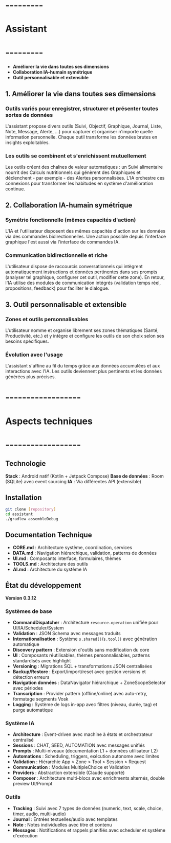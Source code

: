 # --------- #
# Assistant #
# --------- #

- **Améliorer la vie dans toutes ses dimensions**
- **Collaboration IA-humain symétrique** 
- **Outil personnalisable et extensible**

## 1. Améliorer la vie dans toutes ses dimensions

### Outils variés pour enregistrer, structurer et présenter toutes sortes de données
L'assistant propose divers outils (Suivi, Objectif, Graphique, Journal, Liste, Note, Message, Alerte, ...) pour capturer et organiser n'importe quelle information personnelle. Chaque outil transforme les données brutes en insights exploitables.

### Les outils se combinent et s'enrichissent mutuellement
Les outils créent des chaînes de valeur automatiques : un Suivi alimentaire nourrit des Calculs nutritionnels qui génèrent des Graphiques et déclenchent - par exemple - des Alertes personnalisées. L'IA orchestre ces connexions pour transformer les habitudes en système d'amélioration continue.


## 2. Collaboration IA-humain symétrique

### Symétrie fonctionnelle (mêmes capacités d'action)
L'IA et l'utilisateur disposent des mêmes capacités d'action sur les données via des commandes bidirectionnelles. Une action possible depuis l'interface graphique l'est aussi via l'interface de commandes IA.

### Communication bidirectionnelle et riche
L'utilisateur dispose de raccourcis conversationnels qui intègrent automatiquement instructions et données pertinentes dans ses prompts (analyser tel graphique, configurer cet outil, modifier cette zone). En retour, l'IA utilise des modules de communication intégrés (validation temps réel, propositions, feedback) pour faciliter le dialogue.


## 3. Outil personnalisable et extensible

### Zones et outils personnalisables
L'utilisateur nomme et organise librement ses zones thématiques (Santé, Productivité, etc.) et y intègre et configure les outils de son choix selon ses besoins spécifiques.

### Évolution avec l'usage
L'assistant s'affine au fil du temps grâce aux données accumulées et aux interactions avec l'IA. Les outils deviennent plus pertinents et les données générées plus précises.


# ------------------ #
# Aspects techniques #
# ------------------ #

## Technologie

**Stack** : Android natif (Kotlin + Jetpack Compose)
**Base de données** : Room (SQLite) avec event sourcing
**IA** : Via différentes API (extensible)


## Installation

```bash
git clone [repository]
cd assistant
./gradlew assembleDebug
```

## Documentation Technique

- **CORE.md** : Architecture système, coordination, services
- **DATA.md** : Navigation hiérarchique, validation, patterns de données
- **UI.md** : Composants interface, formulaires, thèmes
- **TOOLS.md** : Architecture des outils
- **AI.md** : Architecture du système IA



## État du développement

**Version 0.3.12**

### Systèmes de base

- **CommandDispatcher** : Architecture `resource.operation` unifiée pour UI/IA/Scheduler/System
- **Validation** : JSON Schema avec messages traduits
- **Internationalisation** : Système `s.shared()`/`s.tool()` avec génération automatique
- **Discovery pattern** : Extension d'outils sans modification du core
- **UI** : Composants réutilisables, thèmes personnalisables, patterns standardisés avec highlight
- **Versioning** : Migrations SQL + transformations JSON centralisées
- **Backup/Restore** : Export/import/reset avec gestion versions et détection erreurs
- **Navigation données** : DataNavigator hiérarchique + ZoneScopeSelector avec périodes
- **Transcription** : Provider pattern (offline/online) avec auto-retry, formatage segments Vosk
- **Logging** : Système de logs in-app avec filtres (niveau, durée, tag) et purge automatique

### Système IA

- **Architecture** : Event-driven avec machine à états et orchestrateur centralisé
- **Sessions** : CHAT, SEED, AUTOMATION avec messages unifiés
- **Prompts** : Multi-niveaux (documentation L1 + données utilisateur L2)
- **Automations** : Scheduling, triggers, exécution autonome avec limites
- **Validation** : Hiérarchie App > Zone > Tool > Session > Request
- **Communication** : Modules MultipleChoice et Validation
- **Providers** : Abstraction extensible (Claude supporté)
- **Composer** : Architecture multi-blocs avec enrichments alternés, double preview UI/Prompt

### Outils

- **Tracking** : Suivi avec 7 types de données (numeric, text, scale, choice, timer, audio, multi-audio)
- **Journal** : Entrées textuelles/audio avec templates
- **Note** : Notes individuelles avec titre et contenu
- **Messages** : Notifications et rappels planifiés avec scheduler et système d'exécution



